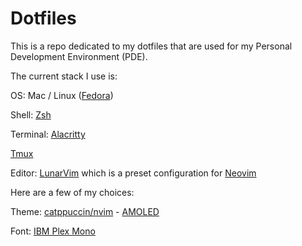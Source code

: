 # Dotfiles

This is a repo dedicated to my dotfiles that are used for my Personal Development Environment (PDE).

The current stack I use is:

OS: Mac / Linux ([Fedora](https://getfedora.org/en/workstation/download/))

Shell: [Zsh](https://ohmyz.sh/)

Terminal: [Alacritty](https://alacritty.org/)

[Tmux](https://github.com/tmux/tmux/wiki)


Editor: [LunarVim](https://www.lunarvim.org/) which is a preset configuration for [Neovim](https://neovim.io/)

Here are a few of my choices:

Theme: [catppuccin/nvim](https://github.com/catppuccin/nvim) - [AMOLED](https://github.com/nullchilly/nvim/blob/nvim/lua/config/catppuccin.lua)

Font: [IBM Plex Mono](https://www.programmingfonts.org/#plex-mono)
